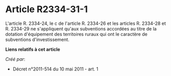 # Article R2334-31-1

L'article R. 2334-24, le c de l'article R. 2334-26 et les articles R. 2334-28 et R. 2334-29 ne s'appliquent qu'aux
subventions accordées au titre de la dotation d'équipement des territoires ruraux qui ont le caractère de subventions
d'investissement.

**Liens relatifs à cet article**

_Créé par_:

  - Décret n°2011-514 du 10 mai 2011 - art. 1
